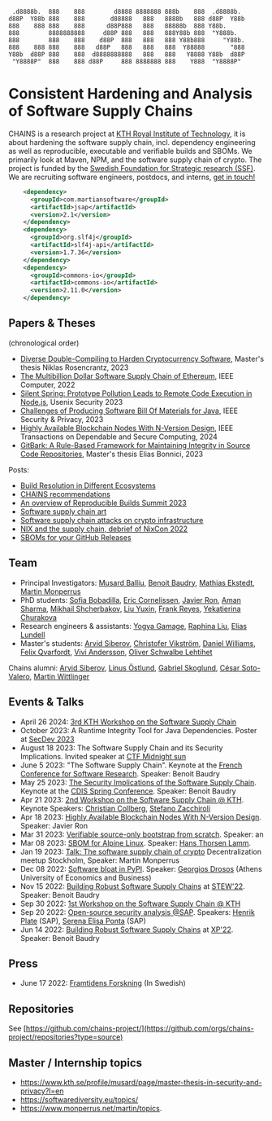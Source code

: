 ```
 .d8888b.  888    888        d8888 8888888 888b    888  .d8888b.  
d88P  Y88b 888    888       d88888   888   8888b   888 d88P  Y88b 
888    888 888    888      d88P888   888   88888b  888 Y88b.      
888        8888888888     d88P 888   888   888Y88b 888  "Y888b.   
888        888    888    d88P  888   888   888 Y88b888     "Y88b. 
888    888 888    888   d88P   888   888   888  Y88888       "888 
Y88b  d88P 888    888  d8888888888   888   888   Y8888 Y88b  d88P 
 "Y8888P"  888    888 d88P     888 8888888 888    Y888  "Y8888P"  
```

# Consistent Hardening and Analysis of Software Supply Chains

CHAINS is a research project at [KTH Royal Institute of Technology](https://kth.se), it is about hardening the software supply chain, incl. dependency engineering as well as reproducible, executable and verifiable builds and SBOMs. 
We primarily look at Maven, NPM, and the software supply chain of crypto.
The project is funded by the [Swedish Foundation for Strategic research (SSF)](https://strategiska.se/pressmeddelande/de-fick-bidragen-i-future-software-systems/). We are recruiting software engineers, postdocs, and interns, [get in touch!](mailto:baudry@kth.se,monperrus@kth.se,musard@kth.se,mekstedt@kth.se) 

```xml
    <dependency>
      <groupId>com.martiansoftware</groupId>
      <artifactId>jsap</artifactId>
      <version>2.1</version>
    </dependency>
    <dependency>
      <groupId>org.slf4j</groupId>
      <artifactId>slf4j-api</artifactId>
      <version>1.7.36</version>
    </dependency>
    <dependency>
      <groupId>commons-io</groupId>
      <artifactId>commons-io</artifactId>
      <version>2.11.0</version>
    </dependency>
```    


## Papers & Theses

(chronological order)

- [Diverse Double-Compiling to Harden Cryptocurrency Software](http://urn.kb.se/resolve?urn=urn:nbn:se:kth:diva-323901), Master's thesis Niklas Rosencrantz, 2023
- [The Multibillion Dollar Software Supply Chain of Ethereum](http://arxiv.org/pdf/2202.07029), IEEE Computer, 2022
- [Silent Spring: Prototype Pollution Leads to Remote Code Execution in Node.js](https://arxiv.org/pdf/2207.11171), Usenix Security 2023
- [Challenges of Producing Software Bill Of Materials for Java](https://arxiv.org/abs/2303.11102), IEEE Security & Privacy, 2023
- [Highly Available Blockchain Nodes With N-Version Design](https://arxiv.org/abs/2303.14438), IEEE Transactions on Dependable and Secure Computing, 2024
- [GitBark: A Rule-Based Framework for Maintaining Integrity in Source Code Repositories](https://urn.kb.se/resolve?urn=urn:nbn:se:kth:diva-340648), Master's thesis Elias Bonnici, 2023

Posts:
- [Build Resolution in Different Ecosystems](build-resolution/index.md)
- [CHAINS recommendations](recommendations-chains.md)
- [An overview of Reproducible Builds Summit 2023](reproducible-builds-2023/index.md)
- [Software supply chain art](software-supply-chain-art.md)
- [Software supply chain attacks on crypto infrastructure](software-supply-chain-attacks-crypto.md)
- [NIX and the supply chain, debrief of NixCon 2022](nixcon-2022.md)
- [SBOMs for your GitHub Releases](sbom-github.md)

## Team

* Principal Investigators: [Musard Balliu](https://people.kth.se/~musard/), [Benoit Baudry](https://softwarediversity.eu/), [Mathias Ekstedt](https://www.kth.se/profile/mekstedt/), [Martin Monperrus](https://www.monperrus.net/martin/)
* PhD students: [Sofia Bobadilla](https://www.kth.se/profile/sofbob?l=en), [Eric Cornelissen](https://ericcornelissen.dev/), [Javier Ron](https://www.kth.se/profile/javierro), [Aman Sharma](https://algomaster99.github.io/), [Mikhail Shcherbakov](https://www.kth.se/profile/mshc), [Liu Yuxin](https://www.kth.se/profile/yuxinli), [Frank Reyes](https://www.kth.se/profile/frankrg/?l=en), [Yekatierina Churakova](https://www.kth.se/profile/yekchu?l=en)
* Research engineers & assistants: [Yogya Gamage](https://www.kth.se/profile/yogya/?l=en), [Raphina Liu](), [Elias Lundell](https://www.kth.se/profile/ellundell/) 
* Master's students: [Arvid Siberov](TODO), [Christofer Vikström](TODO), [Daniel Williams](TODO), [Felix Qvarfordt](TODO), [Vivi Andersson](TODO), [Oliver Schwalbe Lehtihet]()

Chains alumni: [Arvid Siberov](https://siberov.se), [Linus Östlund](https://www.kth.se/profile/linusost/), [Gabriel Skoglund](https://www.kth.se/profile/gabsko), [César Soto-Valero](https://www.cesarsotovalero.net/), [Martin Wittlinger](https://github.com/MartinWitt/)


## Events & Talks
- April 26 2024: [3rd KTH Workshop on the Software Supply Chain](software-supply-chain-workshop-3.md)
- October 2023: A Runtime Integrity Tool for Java Dependencies. Poster at [SecDev 2023](https://secdev.ieee.org/2023/accepted-posters/)
- August 18 2023: The Software Supply Chain and its Security Implications. Invited speaker at [CTF Midnight sun](https://conf.midnightsunctf.com/speakers/benoit-bauldry)
- June 5 2023: "The Software Supply Chain". Keynote  at the [French Conference for Software Research](https://gdrgpl2023.sciencesconf.org/resource/page/id/4). Speaker: Benoit Baudry
- May 25 2023: [The Security Implications of the Software Supply Chain](https://youtu.be/EsUGeWnGZfg). Keynote at the [CDIS Spring Conference](https://www.kth.se/cdis/events/conferences). Speaker: Benoit Baudry
- Apr 21 2023: [2nd Workshop on the Software Supply Chain @ KTH](https://chains.proj.kth.se/software-supply-chain-workshop-2). Keynote Speakers: [Christian Collberg](http://collberg.cs.arizona.edu/), [Stefano Zacchiroli](https://upsilon.cc/~zack/)
- Apr 18 2023: [Highly Available Blockchain Nodes With N-Version Design](https://www.meetup.com/kth-software-research-meetup/events/292824632/). Speaker: Javier Ron
- Mar 31 2023: [Verifiable source-only bootstrap from scratch](TBA). Speaker: an
- Mar 08 2023: [SBOM for Alpine Linux](https://www.meetup.com/fr-FR/kth-software-research-meetup/events/291758976/). Speaker: [Hans Thorsen Lamm](https://www.linkedin.com/in/hans-thorsen-b76411244/?originalSubdomain=se).
- Jan 19 2023: [Talk: The software supply chain of crypto](https://www.meetup.com/decentralized-camp/events/290035869/) Decentralization meetup Stockholm, Speaker: Martin Monperrus
- Dec 08 2022: [Software bloat in PyPI](https://www.meetup.com/kth-software-research-meetup/events/288920697/). Speaker: [Georgios Drosos](https://www.linkedin.com/in/georgios-petros-drosos-498063173/) (Athens University of Economics and Business)
- Nov 15 2022: [Building Robust Software Supply Chains](https://docs.google.com/presentation/d/1CvrbdWn4qndZE1x6-VManWwL5mZXdJGZ-N0n6PPOXvU/edit#slide=id.g18d8483ced4_2_54) at [STEW'22](https://www.swedsoft.se/2022/08/29/program-biljettslapp-stew-2022/). Speaker: Benoit Baudry
- Sep 30 2022: [1st Workshop on the Software Supply Chain @ KTH](https://chains.proj.kth.se/software-suppply-chain-workshop-1)
- Sep 20 2022: [Open-source security analysis @SAP](https://www.meetup.com/fr-FR/kth-software-research-meetup/events/288225155/). Speakers: [Henrik Plate](https://www.linkedin.com/in/henrikplate/) (SAP), [Serena Elisa Ponta](https://scholar.google.it/citations?user=DFVwF6sAAAAJ&hl=en) (SAP)
- Jun 14 2022: [Building Robust Software Supply Chains](https://www.dropbox.com/s/lkf6v6k3fngpke2/software-supply-chain-baudry-xp2022.pdf?dl=0) at [XP'22](https://www.agilealliance.org/xp2022/). Speaker: Benoit Baudry

## Press

- June 17 2022: [Framtidens Forskning](https://framtidensforskning.se/2022/06/17/forsorjningskedjan-for-programvaror-avgorande-for-sakerheten/) (In Swedish)

## Repositories

See [https://github.com/chains-project/](https://github.com/orgs/chains-project/repositories?type=source)

## Master / Internship topics

* <https://www.kth.se/profile/musard/page/master-thesis-in-security-and-privacy?l=en>
* <https://softwarediversity.eu/topics/>
* <https://www.monperrus.net/martin/topics>.

